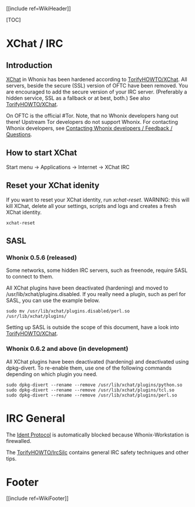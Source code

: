 [[include ref=WikiHeader]]

[TOC]

# XChat / IRC #
## Introduction ##
[XChat](http://xchat.org/) in Whonix has been hardened according to [TorifyHOWTO/XChat](https://trac.torproject.org/projects/tor/wiki/doc/TorifyHOWTO/XChat). All servers, beside the secure (SSL) version of OFTC have been removed. You are encouraged to add the secure version of your IRC server. (Preferably a hidden service, SSL as a fallback or at best, both.) See also [TorifyHOWTO/XChat](https://trac.torproject.org/projects/tor/wiki/doc/TorifyHOWTO/XChat).

On OFTC is the official #Tor. Note, that no Whonix developers hang out there! Upstream Tor developers do not support Whonix. For contacting Whonix developers, see [Contacting Whonix developers / Feedback / Questions](https://sourceforge.net/p/whonix/wiki/Contact/).

## How to start XChat ##
Start menu -> Applications -> Internet -> XChat IRC

## Reset your XChat idenity ##
If you want to reset your XChat identity, run *xchat-reset*. WARNING: this will kill XChat, delete all your settings, scripts and logs and creates a fresh XChat identity.

    xchat-reset

## SASL ##
### Whonix 0.5.6 (released) ###
Some networks, some hidden IRC servers, such as freenode, require SASL to connect to them.

All XChat plugins have been deactivated (hardening) and moved to /usr/lib/xchat/plugins.disabled. If you really need a plugin, such as perl for SASL, you can use the example below.

    sudo mv /usr/lib/xchat/plugins.disabled/perl.so /usr/lib/xchat/plugins/

Setting up SASL is outside the scope of this document, have a look into [TorifyHOWTO/XChat](https://trac.torproject.org/projects/tor/wiki/doc/TorifyHOWTO/XChat).

### Whonix 0.6.2 and above (in development) ###
All XChat plugins have been deactivated (hardening) and deactivated using dpkg-divert. To re-enable them, use one of the following commands depending on which plugin you need.

    sudo dpkg-divert --rename --remove /usr/lib/xchat/plugins/python.so
    sudo dpkg-divert --rename --remove /usr/lib/xchat/plugins/tcl.so
    sudo dpkg-divert --rename --remove /usr/lib/xchat/plugins/perl.so

# IRC General #
The [Ident Protocol](https://en.wikipedia.org/wiki/Ident) is automatically blocked because Whonix-Workstation is firewalled.

The [TorifyHOWTO/IrcSilc](https://trac.torproject.org/projects/tor/wiki/doc/TorifyHOWTO/IrcSilc) contains general IRC safety techniques and other tips.

# Footer #
[[include ref=WikiFooter]]